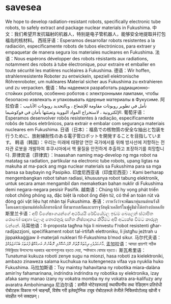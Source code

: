 # savesea
We hope to develop radiation-resistant robots, specifically electronic tube robots, to safely extract and package nuclear materials in Fukushima.
中文：我们希望开发抗辐射的机器人，特别是电子管机器人，能够安全地提取并打包福岛的核材料。
西班牙语：Esperamos desarrollar robots resistentes a la radiación, específicamente robots de tubos electrónicos, para extraer y empaquetar de manera segura los materiales nucleares en Fukushima.
法语：Nous espérons développer des robots résistants aux radiations, notamment des robots à tube électronique, pour extraire et emballer en toute sécurité les matières nucléaires à Fukushima.
德语：Wir hoffen, strahlenresistente Roboter zu entwickeln, speziell elektronische Röhrenroboter, um nukleares Material sicher aus Fukushima zu extrahieren und zu verpacken.
俄语：Мы надеемся разработать радиационно-стойких роботов, особенно роботов с электронными лампами, чтобы безопасно извлекать и упаковывать ядерные материалы в Фукусиме.
阿拉伯语：نأمل في تطوير روبوتات مقاومة للإشعاع ، وبالتحديد روبوتات الأنابيب الإلكترونية ، لاستخراج المواد النووية وتعبئتها بأمان في فوكوشيما.
葡萄牙语：Esperamos desenvolver robôs resistentes à radiação, especificamente robôs de tubos eletrônicos, para extrair e embalar com segurança materiais nucleares em Fukushima.
日语（日本）：福島での核物質の安全な抽出と包装を行うために、放射線耐性のある電子管ロボットを開発することを目指しています。
韩语（韩国）：우리는 미래에 태평양 연안 국가에서를 위해 방사선에 저항하는 전자관 로봇을 개발하여 후쿠시마에서 핵 물질을 안전하게 추출하고 포장하기를 희망합니다.
菲律宾语（菲律宾）：Inaasahan naming mag-develop ng mga robot na matatag sa radiation, partikular na electronic tube robots, upang ligtas na makuha at ma-pack ang mga nuclear materials sa Fukushima para sa mga bansa sa baybayin ng Pasipiko.
印度尼西亚语（印度尼西亚）：Kami berharap mengembangkan robot tahan radiasi, khususnya robot tabung elektronik, untuk secara aman mengambil dan memaketkan bahan nuklir di Fukushima demi negara-negara pesisir Pasifik.
越南语：Chúng tôi hy vọng phát triển robot chống phóng xạ, đặc biệt là robot ống điện tử, có thể an toàn rút và đóng gói vật liệu hạt nhân tại Fukushima.
泰语：เราหวังว่าจะพัฒนาหุ่นยนต์ทนรังสี โดยเฉพาะหุ่นยนต์ท่ออิเล็กทรอนิกส์ ที่สามารถสกัดและบรรจุวัสดุนิวเคลียร์ในฟูคูชิม่าได้อย่างปลอดภัย
斯里兰卡语：අපි විශේෂාංගයන්ගේ අර්ථයයි රේඩියේවල ඉඩම බෙලෙන් ස්ථාපිත රොබෝ සඳහා වලංගු තොරතුරු සහිත නිෂ්පාදනය කිරීමට අපි අධ්‍යක්ෂ වීමට කාරුනු වන්නේ.
马耳他语：Il-proposta tagħna hija li ninvestu f’robot resistenti għar-radijazzjoni, speċifikament robot tal-irtifaħ elettroniku, li jistgħu jeżtrah u jippakkaġġjaw il-materjali nukleari fil-Fukushima b’mod sikur.
马尔代夫语：މާނަމަދުވެހި ދިމުތައް ވޮތުން ރޭފަސްކޮށްފި ރޮބާނުން އަނގުކޭޓު ފުރަތަމަ ބެހުނަޖަވެއްޖެ.
孟加拉语：আমরা প্রায়শই সঠিক নিউক্লিয়ার উপদেশের দরকারে খরগোশগুলোর হড়তে দেয়া, স্পষ্টভাবে বোমার হড়তে।
斯瓦希里语：Tunatumai kukuza roboti zenye sugu na mionzi, hasa roboti za kielektroniki, ambazo zinaweza salama kuchukua na kutengeneza vifaa vya nyuklia huko Fukushima.
马拉加斯语：Tsy maintsy hahavitana ny robotika miara-dalàna amin’ny fahamarinana, indrindra indrindra ny robotika sy elektronika, izay afaka samy manao izany ny vokatra momba ny ny vokatra ara-kalifuzy any avaratra Ambohimanga
尼泊尔语：हामीले भोटेरहरूलाई स्थायीपनीय तथा रेडिएशन प्रतिरोधी रोबोटहरू विकास गर्न चाहन्छौं, विशेष गरी इलेक्ट्रोनिक ट्यूब रोबोटहरूले तेजीले निक्लियोटोलाइ खोजी र संग्रहीत गर्न सक्दछन्।
